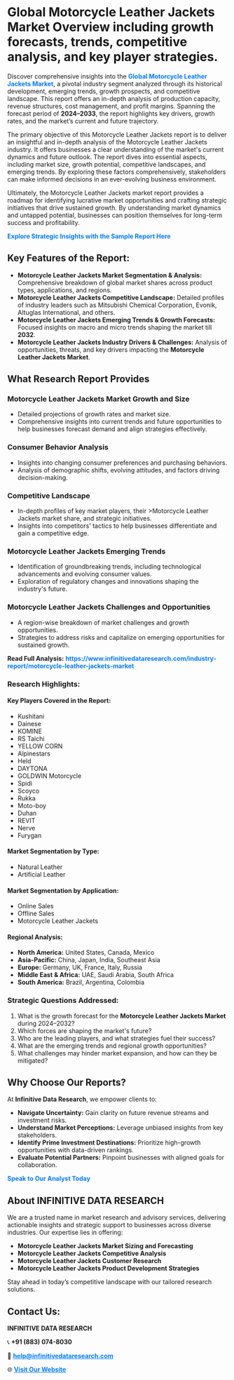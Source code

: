 <h1>Global Motorcycle Leather Jackets Market Overview including growth forecasts, trends, competitive analysis, and key player strategies.</h1>
<p>
Discover comprehensive insights into the 
<a href="https://www.infinitivedataresearch.com/industry-report/motorcycle-leather-jackets-market" rel="dofollow" style="color: #007BFF; text-decoration: none;"><strong>Global Motorcycle Leather Jackets Market</strong></a>, a pivotal industry segment analyzed through its historical development, emerging trends, growth prospects, and competitive landscape. This report offers an in-depth analysis of production capacity, revenue structures, cost management, and profit margins. Spanning the forecast period of <strong>2024–2033</strong>, the report highlights key drivers, growth rates, and the market’s current and future trajectory.
</p>
<p>
The primary objective of this Motorcycle Leather Jackets report is to deliver an insightful and in-depth analysis of the Motorcycle Leather Jackets industry. It offers businesses a clear understanding of the market's current dynamics and future outlook. The report dives into essential aspects, including market size, growth potential, competitive landscapes, and emerging trends. By exploring these factors comprehensively, stakeholders can make informed decisions in an ever-evolving business environment.
</p>
<p>
Ultimately, the Motorcycle Leather Jackets market report provides a roadmap for identifying lucrative market opportunities and crafting strategic initiatives that drive sustained growth. By understanding market dynamics and untapped potential, businesses can position themselves for long-term success and profitability.
</p>
<p>
<a href="https://www.infinitivedataresearch.com/request-sample/reportId=102769" style="color: #007BFF; text-decoration: none;"><strong>Explore Strategic Insights with the Sample Report Here</strong></a>
</p>

<h2>Key Features of the Report:</h2>
<ul>
<li><strong>Motorcycle Leather Jackets Market Segmentation & Analysis:</strong> Comprehensive breakdown of global market shares across product types, applications, and regions.</li>
<li><strong>Motorcycle Leather Jackets Competitive Landscape:</strong> Detailed profiles of industry leaders such as Mitsubishi Chemical Corporation, Evonik, Altuglas International, and others.</li>
<li><strong>Motorcycle Leather Jackets Emerging Trends & Growth Forecasts:</strong> Focused insights on macro and micro trends shaping the market till <strong>2032</strong>.</li>
<li><strong>Motorcycle Leather Jackets Industry Drivers & Challenges:</strong> Analysis of opportunities, threats, and key drivers impacting the <strong>Motorcycle Leather Jackets Market</strong>.</li>
</ul>

<h2>What Research Report Provides</h2>
<h3>Motorcycle Leather Jackets Market Growth and Size</h3>
<ul>
<li>Detailed projections of growth rates and market size.</li>
<li>Comprehensive insights into current trends and future opportunities to help businesses forecast demand and align strategies effectively.</li>
</ul>

<h3>Consumer Behavior Analysis</h3>
<ul>
<li>Insights into changing consumer preferences and purchasing behaviors.</li>
<li>Analysis of demographic shifts, evolving attitudes, and factors driving decision-making.</li>
</ul>

<h3>Competitive Landscape</h3>
<ul>
<li>In-depth profiles of key market players, their >Motorcycle Leather Jackets market share, and strategic initiatives.</li>
<li>Insights into competitors' tactics to help businesses differentiate and gain a competitive edge.</li>
</ul>

<h3>Motorcycle Leather Jackets Emerging Trends</h3>
<ul>
<li>Identification of groundbreaking trends, including technological advancements and evolving consumer values.</li>
<li>Exploration of regulatory changes and innovations shaping the industry's future.</li>
</ul>

<h3>Motorcycle Leather Jackets Challenges and Opportunities</h3>
<ul>
<li>A region-wise breakdown of market challenges and growth opportunities.</li>
<li>Strategies to address risks and capitalize on emerging opportunities for sustained growth.</li>
</ul>
<p><strong>Read Full Analysis:</strong> <a href="https://www.infinitivedataresearch.com/industry-report/motorcycle-leather-jackets-market" rel="dofollow" style="color: #007BFF; text-decoration: none;"><strong>https://www.infinitivedataresearch.com/industry-report/motorcycle-leather-jackets-market</strong></a></p>
<h3>Research Highlights:</h3>
<h4>Key Players Covered in the Report:</h4>
<ul><li>Kushitani</li><li>Dainese</li><li>KOMINE</li><li>RS Taichi</li><li>YELLOW CORN</li><li>Alpinestars</li><li>Held</li><li>DAYTONA</li><li>GOLDWIN Motorcycle</li><li>Spidi</li><li>Scoyco</li><li>Rukka</li><li>Moto-boy</li><li>Duhan</li><li>REVIT</li><li>Nerve</li><li>Furygan</li></ul>
<h4>Market Segmentation by Type:</h4>
<ul><li>Natural Leather</li><li>Artificial Leather</li></ul>
<h4>Market Segmentation by Application:</h4>
<ul><li>Online Sales</li><li>Offline Sales</li><li>Motorcycle Leather Jackets</li></ul>

<h4>Regional Analysis:</h4>
<ul>
<li><strong>North America:</strong> United States, Canada, Mexico</li>
<li><strong>Asia-Pacific:</strong> China, Japan, India, Southeast Asia</li>
<li><strong>Europe:</strong> Germany, UK, France, Italy, Russia</li>
<li><strong>Middle East & Africa:</strong> UAE, Saudi Arabia, South Africa</li>
<li><strong>South America:</strong> Brazil, Argentina, Colombia</li>
</ul>

<h3>Strategic Questions Addressed:</h3>
<ol>
<li>What is the growth forecast for the <strong>Motorcycle Leather Jackets Market</strong> during 2024–2032?</li>
<li>Which forces are shaping the market's future?</li>
<li>Who are the leading players, and what strategies fuel their success?</li>
<li>What are the emerging trends and regional growth opportunities?</li>
<li>What challenges may hinder market expansion, and how can they be mitigated?</li>
</ol>

<h2>Why Choose Our Reports?</h2>
<p>At <strong>Infinitive Data Research</strong>, we empower clients to:</p>
<ul>
<li><strong>Navigate Uncertainty:</strong> Gain clarity on future revenue streams and investment risks.</li>
<li><strong>Understand Market Perceptions:</strong> Leverage unbiased insights from key stakeholders.</li>
<li><strong>Identify Prime Investment Destinations:</strong> Prioritize high-growth opportunities with data-driven rankings.</li>
<li><strong>Evaluate Potential Partners:</strong> Pinpoint businesses with aligned goals for collaboration.</li>
</ul>
<p><a href="https://www.infinitivedataresearch.com/industry-report/motorcycle-leather-jackets-market" rel="dofollow" style="color: #007BFF; text-decoration: none;"><strong>Speak to Our Analyst Today</strong></a></p>

<h2>About INFINITIVE DATA RESEARCH</h2>
<p>We are a trusted name in market research and advisory services, delivering actionable insights and strategic support to businesses across diverse industries. Our expertise lies in offering:</p>
<ul>
<li><strong>Motorcycle Leather Jackets Market Sizing and Forecasting</strong></li>
<li><strong>Motorcycle Leather Jackets Competitive Analysis</strong></li>
<li><strong>Motorcycle Leather Jackets Customer Research</strong></li>
<li><strong>Motorcycle Leather Jackets Product Development Strategies</strong></li>
</ul>
<p>Stay ahead in today’s competitive landscape with our tailored research solutions.</p>

<h2>Contact Us:</h2>
<p><strong>INFINITIVE DATA RESEARCH</strong></p>
<p>📞 <strong>+91 (883) 074-8030</strong></p>
<p>📧 <strong><a href="mailto:help@infinitivedataresearch.com" style="color: #007BFF;">help@infinitivedataresearch.com</a></strong></p>
<p>🌐 <strong><a href="https://www.infinitivedataresearch.com" rel="dofollow" style="color: #007BFF;">Visit Our Website</a></strong></p>